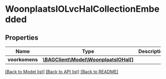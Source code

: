 # WoonplaatsIOLvcHalCollectionEmbedded

## Properties
Name | Type | Description | Notes
------------ | ------------- | ------------- | -------------
**voorkomens** | [**\BAGClient\Model\WoonplaatsIOHal[]**](WoonplaatsIOHal.md) |  | [optional] 

[[Back to Model list]](../../README.md#documentation-for-models) [[Back to API list]](../../README.md#documentation-for-api-endpoints) [[Back to README]](../../README.md)

